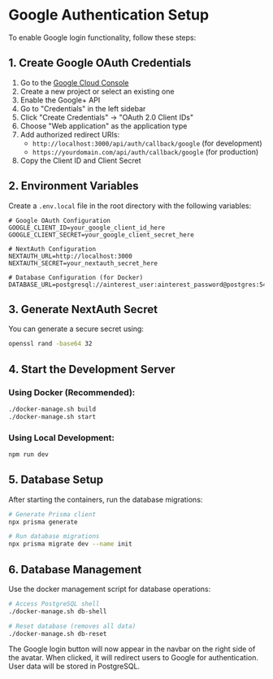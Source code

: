 # Google Authentication Setup

To enable Google login functionality, follow these steps:

## 1. Create Google OAuth Credentials

1. Go to the [Google Cloud Console](https://console.cloud.google.com/)
2. Create a new project or select an existing one
3. Enable the Google+ API
4. Go to "Credentials" in the left sidebar
5. Click "Create Credentials" → "OAuth 2.0 Client IDs"
6. Choose "Web application" as the application type
7. Add authorized redirect URIs:
   - `http://localhost:3000/api/auth/callback/google` (for development)
   - `https://yourdomain.com/api/auth/callback/google` (for production)
8. Copy the Client ID and Client Secret

## 2. Environment Variables

Create a `.env.local` file in the root directory with the following variables:

```env
# Google OAuth Configuration
GOOGLE_CLIENT_ID=your_google_client_id_here
GOOGLE_CLIENT_SECRET=your_google_client_secret_here

# NextAuth Configuration
NEXTAUTH_URL=http://localhost:3000
NEXTAUTH_SECRET=your_nextauth_secret_here

# Database Configuration (for Docker)
DATABASE_URL=postgresql://ainterest_user:ainterest_password@postgres:5432/ainterest
```

## 3. Generate NextAuth Secret

You can generate a secure secret using:

```bash
openssl rand -base64 32
```

## 4. Start the Development Server

### Using Docker (Recommended):
```bash
./docker-manage.sh build
./docker-manage.sh start
```

### Using Local Development:
```bash
npm run dev
```

## 5. Database Setup

After starting the containers, run the database migrations:

```bash
# Generate Prisma client
npx prisma generate

# Run database migrations
npx prisma migrate dev --name init
```

## 6. Database Management

Use the docker management script for database operations:

```bash
# Access PostgreSQL shell
./docker-manage.sh db-shell

# Reset database (removes all data)
./docker-manage.sh db-reset
```

The Google login button will now appear in the navbar on the right side of the avatar. When clicked, it will redirect users to Google for authentication. User data will be stored in PostgreSQL. 